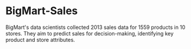 # BigMart-Sales
BigMart's data scientists collected 2013 sales data for 1559 products in 10 stores. They aim to predict sales for decision-making, identifying key product and store attributes.
